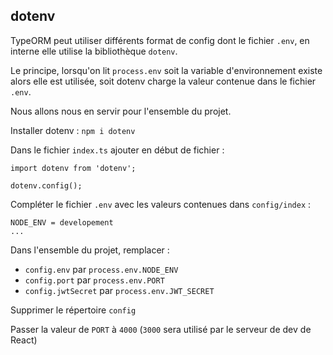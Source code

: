 ## dotenv

TypeORM peut utiliser différents format de config dont le fichier `.env`, en interne elle utilise la bibliothèque `dotenv`.

Le principe, lorsqu'on lit `process.env` soit la variable d'environnement existe alors elle est utilisée, soit dotenv charge la valeur contenue dans le fichier `.env`.

Nous allons nous en servir pour l'ensemble du projet.

Installer dotenv : `npm i dotenv`

Dans le fichier `index.ts` ajouter en début de fichier :

```
import dotenv from 'dotenv';

dotenv.config();
```

Compléter le fichier `.env` avec les valeurs contenues dans `config/index` :

```
NODE_ENV = developement
...
```

Dans l'ensemble du projet, remplacer :
- `config.env` par `process.env.NODE_ENV`
- `config.port` par `process.env.PORT`
- `config.jwtSecret` par `process.env.JWT_SECRET`

Supprimer le répertoire `config`

Passer la valeur de `PORT` à `4000` (`3000` sera utilisé par le serveur de dev de React)

